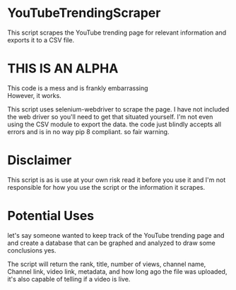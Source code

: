 # YouTubeTrendingScraper

This script scrapes the YouTube trending page for relevant information and exports it to a CSV file.

# THIS IS AN ALPHA  
This code is a mess and is frankly embarrassing  
However, it works.  
  
This script uses selenium-webdriver to scrape the page. I have not included the web driver so you'll need to get that situated yourself.  I'm not even using the CSV module to export the data. the code just blindly accepts all errors and is in no way pip 8 compliant. so fair warning.  

# Disclaimer  
This script is as is use at your own risk read it before you use it and I'm not responsible for how you use the script or the information it scrapes.  

# Potential Uses  
let's say someone wanted to keep track of the YouTube trending page and and create a database that can be graphed and analyzed to draw some conclusions yes.  
  
The script will return the rank, title,  number of views, channel name, Channel link,  video link, metadata, and how long ago the file was uploaded, it's also capable of telling if a video is live.   
